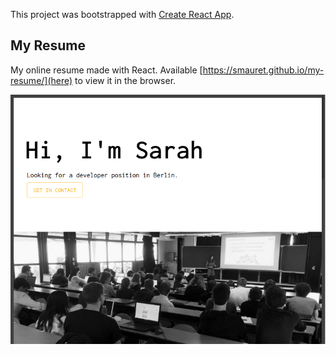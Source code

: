 This project was bootstrapped with [Create React App](https://github.com/facebook/create-react-app).

## My Resume

My online resume made with React.
Available [https://smauret.github.io/my-resume/](here) to view it in the browser.

![preview](https://raw.githubusercontent.com/smauret/my-resume/master/public/Assets/Logos/preview-resume.png)